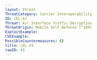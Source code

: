 ```yaml
---
layout: threat
ThreatCategory: Carrier Interoperability
ID: CEL-43
Threat: Air Interface Traffic Decryption
ThreatOrigin: Mobile Self Defense [^189]
ExploitExample:
CVEExample:
PossibleCountermeasures: {}
title: CEL-43
rawID: 43
---
```

